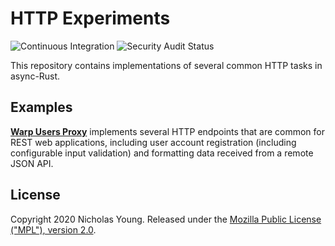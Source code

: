 # HTTP Experiments

![Continuous Integration](https://github.com/nicholaswyoung/http-experiments-rs/workflows/Continuous%20Integration/badge.svg)
![Security Audit Status](https://github.com/nicholaswyoung/http-experiments-rs/workflows/Security%20Audit/badge.svg)

This repository contains implementations of several common HTTP tasks in async-Rust.

## Examples

[**Warp Users Proxy**](./warp-users-proxy) implements several HTTP endpoints that are common for REST web applications, including user account registration (including configurable input validation) and formatting data received from a remote JSON API.

## License

Copyright 2020 Nicholas Young. Released under the [Mozilla Public License ("MPL"), version 2.0](LICENSE).
